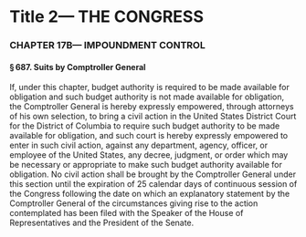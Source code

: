 
# Title 2— THE CONGRESS
### CHAPTER 17B— IMPOUNDMENT CONTROL
#### § 687. Suits by Comptroller General

If, under this chapter, budget authority is required to be made available for obligation and such budget authority is not made available for obligation, the Comptroller General is hereby expressly empowered, through attorneys of his own selection, to bring a civil action in the United States District Court for the District of Columbia to require such budget authority to be made available for obligation, and such court is hereby expressly empowered to enter in such civil action, against any department, agency, officer, or employee of the United States, any decree, judgment, or order which may be necessary or appropriate to make such budget authority available for obligation. No civil action shall be brought by the Comptroller General under this section until the expiration of 25 calendar days of continuous session of the Congress following the date on which an explanatory statement by the Comptroller General of the circumstances giving rise to the action contemplated has been filed with the Speaker of the House of Representatives and the President of the Senate.
